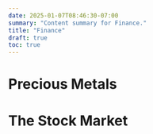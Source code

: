 ```yaml
---
date: 2025-01-07T08:46:30-07:00
summary: "Content summary for Finance."
title: "Finance"
draft: true
toc: true
---
```


# Precious Metals

# The Stock Market
